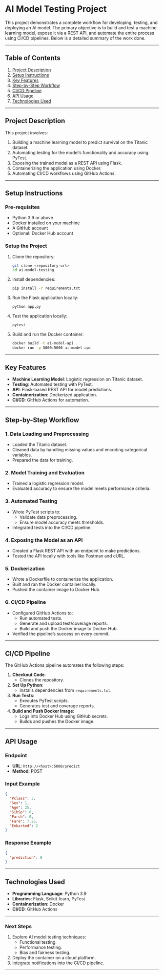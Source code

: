 # AI Model Testing Project

This project demonstrates a complete workflow for developing, testing, and deploying an AI model. The primary objective is to build and test a machine learning model, expose it via a REST API, and automate the entire process using CI/CD pipelines. Below is a detailed summary of the work done.

---

## **Table of Contents**
1. [Project Description](#project-description)
2. [Setup Instructions](#setup-instructions)
3. [Key Features](#key-features)
4. [Step-by-Step Workflow](#step-by-step-workflow)
5. [CI/CD Pipeline](#cicd-pipeline)
6. [API Usage](#api-usage)
7. [Technologies Used](#technologies-used)

---

## **Project Description**
This project involves:
1. Building a machine learning model to predict survival on the Titanic dataset.
2. Automating testing for the model’s functionality and accuracy using PyTest.
3. Exposing the trained model as a REST API using Flask.
4. Containerizing the application using Docker.
5. Automating CI/CD workflows using GitHub Actions.

---

## **Setup Instructions**

### **Pre-requisites**
- Python 3.9 or above
- Docker installed on your machine
- A GitHub account
- Optional: Docker Hub account

### **Setup the Project**
1. Clone the repository:
   ```bash
   git clone <repository-url>
   cd ai-model-testing
   ```

2. Install dependencies:
   ```bash
   pip install -r requirements.txt
   ```

3. Run the Flask application locally:
   ```bash
   python app.py
   ```

4. Test the application locally:
   ```bash
   pytest
   ```

5. Build and run the Docker container:
   ```bash
   docker build -t ai-model-api .
   docker run -p 5000:5000 ai-model-api
   ```

---

## **Key Features**
- **Machine Learning Model**: Logistic regression on Titanic dataset.
- **Testing**: Automated testing with PyTest.
- **API**: Flask-based REST API for model predictions.
- **Containerization**: Dockerized application.
- **CI/CD**: GitHub Actions for automation.

---

## **Step-by-Step Workflow**

### **1. Data Loading and Preprocessing**
- Loaded the Titanic dataset.
- Cleaned data by handling missing values and encoding categorical variables.
- Prepared the data for training.

### **2. Model Training and Evaluation**
- Trained a logistic regression model.
- Evaluated accuracy to ensure the model meets performance criteria.

### **3. Automated Testing**
- Wrote PyTest scripts to:
  - Validate data preprocessing.
  - Ensure model accuracy meets thresholds.
- Integrated tests into the CI/CD pipeline.

### **4. Exposing the Model as an API**
- Created a Flask REST API with an endpoint to make predictions.
- Tested the API locally with tools like Postman and cURL.

### **5. Dockerization**
- Wrote a Dockerfile to containerize the application.
- Built and ran the Docker container locally.
- Pushed the container image to Docker Hub.

### **6. CI/CD Pipeline**
- Configured GitHub Actions to:
  - Run automated tests.
  - Generate and upload test/coverage reports.
  - Build and push the Docker image to Docker Hub.
- Verified the pipeline’s success on every commit.

---

## **CI/CD Pipeline**

The GitHub Actions pipeline automates the following steps:

1. **Checkout Code**:
   - Clones the repository.
2. **Set Up Python**:
   - Installs dependencies from `requirements.txt`.
3. **Run Tests**:
   - Executes PyTest scripts.
   - Generates test and coverage reports.
4. **Build and Push Docker Image**:
   - Logs into Docker Hub using GitHub secrets.
   - Builds and pushes the Docker image.

---

## **API Usage**

### **Endpoint**
- **URL**: `http://<host>:5000/predict`
- **Method**: POST

### **Input Example**
```json
{
  "Pclass": 3,
  "Sex": 1,
  "Age": 25,
  "SibSp": 0,
  "Parch": 0,
  "Fare": 7.25,
  "Embarked": 2
}
```

### **Response Example**
```json
{
  "prediction": 0
}
```

---

## **Technologies Used**
- **Programming Language**: Python 3.9
- **Libraries**: Flask, Scikit-learn, PyTest
- **Containerization**: Docker
- **CI/CD**: GitHub Actions

---

### **Next Steps**
1. Explore AI model testing techniques:
   - Functional testing.
   - Performance testing.
   - Bias and fairness testing.
2. Deploy the container on a cloud platform.
3. Integrate notifications into the CI/CD pipeline.

---
